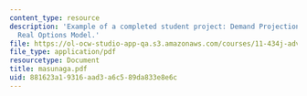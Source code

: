 ```yaml
---
content_type: resource
description: 'Example of a completed student project: Demand Projection in Engineering-based
  Real Options Model.'
file: https://ol-ocw-studio-app-qa.s3.amazonaws.com/courses/11-434j-advanced-topics-in-real-estate-finance-spring-2007/881623a19316aad3a6c589da833e8e6c_masunaga.pdf
file_type: application/pdf
resourcetype: Document
title: masunaga.pdf
uid: 881623a1-9316-aad3-a6c5-89da833e8e6c
---
```

